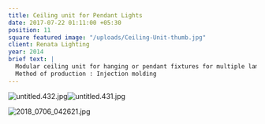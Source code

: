 ```yaml
---
title: Ceiling unit for Pendant Lights
date: 2017-07-22 01:11:00 +05:30
position: 11
square featured image: "/uploads/Ceiling-Unit-thumb.jpg"
client: Renata Lighting
year: 2014
brief text: |
  Modular ceiling unit for hanging or pendant fixtures for multiple lamp series.
  Method of production : Injection molding
---
```


![untitled.432.jpg](/uploads/untitled.432.jpg)![untitled.431.jpg](/uploads/untitled.431.jpg)

![2018_0706_042621.jpg](/uploads/2018_0706_042621.jpg)